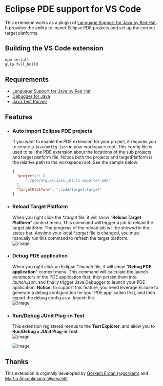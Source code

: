 Eclipse PDE support for VS Code
===============================

This extension works as a plugin of [Language Support for Java by Red Hat](https://marketplace.visualstudio.com/items?itemName=redhat.java). It provides the ability to import Eclipse PDE projects and set up the correct target platforms.

## Building the VS Code extension
```bash
npm install 
gulp full_build
```

## Requirements
- [Language Support for Java by Red Hat](https://marketplace.visualstudio.com/items?itemName=redhat.java)
- [Debugger for Java](https://marketplace.visualstudio.com/items?itemName=vscjava.vscode-java-debug)
- [Java Test Runner](https://marketplace.visualstudio.com/items?itemName=vscjava.vscode-java-test)

## Features
- ### Auto import Eclipse PDE projects  
  If you want to enable the PDE extension for your project, it requires you to create a `javaConfig.json` in your workspace root. This config file is used to tell the PDE extension about the locations of the sub projects and target platform file. Notice both the projects and targetPlatform is the relative path to the workspace root. See the sample below:  
  ```json
  {
    "projects": [
        "./pde/org.eclipse.jdt.ls.importer.pde"
    ],
    "targetPlatform": "./pde/target.target"
  }
  ```

- ### Reload Target Platform  
  When you right click the _*.target_ file, it will show "**Reload Target Platform**" context menu. This command will trigger a job to reload the target platform. The progress of the reload job will be showed in the status bar. Anytime your local _*.target_ file is changed, you must manually run this command to refresh the target platform.  
  ![image](https://user-images.githubusercontent.com/14052197/69699539-2295ed80-1123-11ea-963f-16f3cb88e9ca.png)

- ### Debug PDE application  
  When you right click an Eclipse _*.launch_ file, it will show "**Debug PDE application**" context menu. This command will calculate the launch parameters of the PDE application first, then persist them into _launch.json_, and finally trigger Java Debugger to launch your PDE application. <b>Notice</b>: to support this feature, you need leverage Eclipse to generate a debug configuration for your PDE application first, and then export the debug config as a _.launch_ file.  
  ![image](https://user-images.githubusercontent.com/14052197/69700561-b5d02280-1125-11ea-9832-8490c1c8cc40.png)

- ### Run/Debug JUnit Plug-in Test  
  This extension registered menus to the **Test Explorer**, and allow you to **Run/Debug a JUnit Plug-in Test**.  
  ![image](https://user-images.githubusercontent.com/14052197/69701695-73f4ab80-1128-11ea-9868-047bde08ccb7.png)

  ![image](https://user-images.githubusercontent.com/14052197/69700746-3131d400-1126-11ea-9525-90b70f823edf.png)


## Thanks  
This extension is orginally developed by [Gorkem Ercan (@gorkem)](https://github.com/gorkem) and [Martin Aeschlimann (@aeschli)](https://github.com/aeschli)
